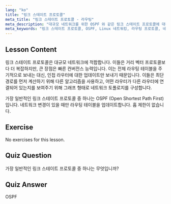 ```yaml
---
lang: "ko"
title: "링크 스테이트 프로토콜"
meta_title: "링크 스테이트 프로토콜 - 라우팅"
meta_description: "대규모 네트워크를 위한 OSPF 와 같은 링크 스테이트 프로토콜에 대해 알아보세요. 이들의 빠른 컨버전스와 라우팅 테이블 업데이트 방식을 이해하세요. Linux 네트워킹 여정을 시작하세요!"
meta_keywords: "링크 스테이트 프로토콜, OSPF, Linux 네트워킹, 라우팅 프로토콜, 네트워크 토폴로지, 초급"
---
```


## Lesson Content

링크 스테이트 프로토콜은 대규모 네트워크에 적합합니다. 이들은 거리 벡터 프로토콜보다 더 복잡하지만, 큰 장점은 빠른 컨버전스 능력입니다. 이는 전체 라우팅 테이블을 주기적으로 보내는 대신, 인접 라우터에 대한 업데이트만 보내기 때문입니다. 이들은 최단 경로를 먼저 계산하기 위해 다른 알고리즘을 사용하고, 어떤 라우터가 다른 라우터에 연결되어 있는지를 보여주기 위해 그래프 형태로 네트워크 토폴로지를 구성합니다.

가장 일반적인 링크 스테이트 프로토콜 중 하나는 OSPF (Open Shortest Path First) 입니다. 네트워크 변경이 있을 때만 라우팅 테이블을 업데이트합니다. 홉 제한이 없습니다.

## Exercise

No exercises for this lesson.

## Quiz Question

가장 일반적인 링크 스테이트 프로토콜 중 하나는 무엇입니까?

## Quiz Answer

OSPF

